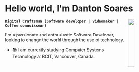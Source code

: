 <div>
  <h1>Hello world, I'm Danton Soares</h1> <img src="https://media.tenor.com/I6d77-2LEsUAAAAi/puglie-pug-puglie.gif" align="right" width="20%">
</div>

**`Digital Craftsman (Software developer | Videomaker | Coffee connoisseur)`**

I'm a passionate and enthusiastic Software Developer, looking to change the world through the use of technology.

- 📚 I am currently studying Computer Systems Technology at BCIT, Vancouver, Canada.
<!--
**Danton1/Danton1** is a ✨ _special_ ✨ repository because its `README.md` (this file) appears on your GitHub profile.

Here are some ideas to get you started:

- 🔭 I’m currently working on ...
- 🌱 I’m currently learning ...
- 👯 I’m looking to collaborate on ...
- 🤔 I’m looking for help with ...
- 💬 Ask me about ...
- 📫 How to reach me: ...
- 😄 Pronouns: ...
- ⚡ Fun fact: ...
-->
